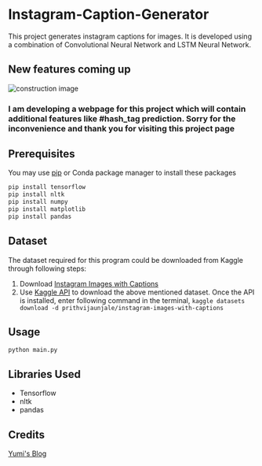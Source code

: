 # Instagram-Caption-Generator

This project generates instagram captions for images. It is developed using a combination of Convolutional Neural Network and LSTM Neural Network.

## New features coming up
![construction image](https://lh3.googleusercontent.com/proxy/gCRrLDAr00rADvOBSqO6aCeDzJe4FKZMmRi5qJ2e36fR5sLji0v-o-G2lW0VoBSIONs3Mw37UlVai8lg5RbJWDUU6EG9PTbWhX2DkiOq0SsU6eHImYvvHLlS)
### I am developing a webpage for this project which will contain additional features like #hash_tag prediction. Sorry for the inconvenience and thank you for visiting this project page

## Prerequisites
You may use [pip](https://pip.pypa.io/en/stable/) or Conda package manager to install these packages
```bash
pip install tensorflow
pip install nltk
pip install numpy
pip install matplotlib
pip install pandas
```

## Dataset
The dataset required for this program could be downloaded from Kaggle through following steps:
1. Download [Instagram Images with Captions](https://www.kaggle.com/prithvijaunjale/instagram-images-with-captions)
2. Use [Kaggle API](https://github.com/Kaggle/kaggle-api) to download the above mentioned dataset. Once the API is installed, enter following command in the terminal, `kaggle datasets download -d prithvijaunjale/instagram-images-with-captions`

## Usage
```python main.py```

## Libraries Used
- Tensorflow
- nltk
- pandas

## Credits
[Yumi's Blog](https://fairyonice.github.io/Develop_an_image_captioning_deep_learning_model_using_Flickr_8K_data.html)
